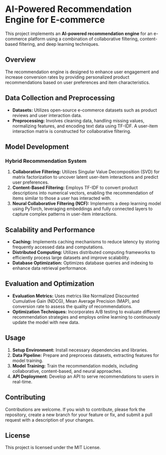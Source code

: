 # **AI-Powered Recommendation Engine for E-commerce**

This project implements an **AI-powered recommendation engine** for an e-commerce platform using a combination of collaborative filtering, content-based filtering, and deep learning techniques.

## **Overview**

The recommendation engine is designed to enhance user engagement and increase conversion rates by providing personalized product recommendations based on user preferences and item characteristics.

## **Data Collection and Preprocessing**

- **Datasets:** Utilizes open-source e-commerce datasets such as product reviews and user interaction data.
- **Preprocessing:** Involves cleaning data, handling missing values, normalizing features, and encoding text data using TF-IDF. A user-item interaction matrix is constructed for collaborative filtering.

## **Model Development**

### **Hybrid Recommendation System**

1. **Collaborative Filtering:** Utilizes Singular Value Decomposition (SVD) for matrix factorization to uncover latent user-item interactions and predict user preferences.
2. **Content-Based Filtering:** Employs TF-IDF to convert product descriptions into numerical vectors, enabling the recommendation of items similar to those a user has interacted with.
3. **Neural Collaborative Filtering (NCF):** Implements a deep learning model using PyTorch, leveraging embeddings and fully connected layers to capture complex patterns in user-item interactions.

## **Scalability and Performance**

- **Caching:** Implements caching mechanisms to reduce latency by storing frequently accessed data and computations.
- **Distributed Computing:** Utilizes distributed computing frameworks to efficiently process large datasets and improve scalability.
- **Database Optimization:** Optimizes database queries and indexing to enhance data retrieval performance.

## **Evaluation and Optimization**

- **Evaluation Metrics:** Uses metrics like Normalized Discounted Cumulative Gain (NDCG), Mean Average Precision (MAP), and conversion rate to assess the quality of recommendations.
- **Optimization Techniques:** Incorporates A/B testing to evaluate different recommendation strategies and employs online learning to continuously update the model with new data.

## **Usage**

1. **Setup Environment:** Install necessary dependencies and libraries.
2. **Data Pipeline:** Prepare and preprocess datasets, extracting features for model training.
3. **Model Training:** Train the recommendation models, including collaborative, content-based, and neural approaches.
4. **API Deployment:** Develop an API to serve recommendations to users in real-time.

## **Contributing**

Contributions are welcome. If you wish to contribute, please fork the repository, create a new branch for your feature or fix, and submit a pull request with a description of your changes.

## **License**

This project is licensed under the MIT License.
